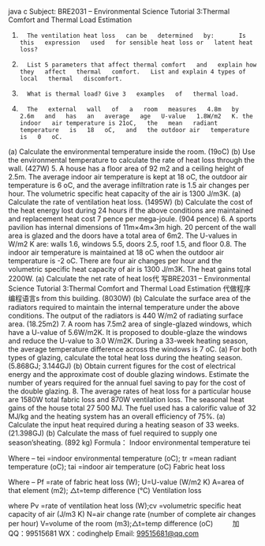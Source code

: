 java c
Subject: BRE2031 – Environmental Science
Tutorial 3:Thermal Comfort and Thermal Load Estimation
1.       The ventilation heat loss   can be   determined   by:       Is   this   expression   used   for sensible heat loss or   latent heat   loss?
2.       List 5 parameters that affect thermal comfort   and   explain how they   affect   thermal   comfort.   List and explain 4 types of   local   thermal   discomfort.
3.       What is thermal load? Give 3   examples   of   thermal load.
4.       The   external   wall   of   a   room   measures   4.8m   by   2.6m   and   has   an   average   age   U-value   1.8W/m2   K. the indoor   air temperature is 21oC,   the   mean   radiant   temperature   is   18   oC,   and   the outdoor air   temperature   is   0   oC.
(a)   Calculate the environmental temperature inside the room.   (19oC)
(b)   Use   the   environmental   temperature   to   calculate   the   rate   of heat   loss   through   the   wall.   (427W)
5.      A   house   has   a   floor   area   of 92   m2      and   a   ceiling   height   of 2.5m.   The   average   indoor   air   temperature is kept at 18    oC, the outdoor air temperature is 6    oC,      and    the      average   infiltration rate is   1.5 air changes per hour.   The volumetric   specific heat   capacity   of   the   air   is   1300 J/m3K.
(a)   Calculate the rate of   ventilation heat loss.   (1495W)
(b)   Calculate   the   cost   of the   heat   energy   lost   during   24   hours   if the   above   conditions   are   maintained and replacement heat cost 7 pence per mega-joule. (904 pence)
6.      A   sports pavilion   has   internal   dimensions   of   11m×4m×3m   high.   20   percent   of the   wall   area   is   glazed   and the   doors   have   a total   area   of 6m2.   The U-values   in   W/m2      K   are: walls   1.6,    windows    5.5,    doors      2.5,      roof      1.5,      and      floor      0.8.      The      indoor      air      temperature      is   maintained   at   18   oC   when   the   outdoor   air   temperature   is   -2   oC.   There   are   four   air   changes   per   hour   and   the   volumetric   specific   heat   capacity   of air   is    1300   J/m3K.   The   heat   gains   total 2200W.
(a)   Calculate the net rate of   heat los代 写BRE2031 – Environmental Science Tutorial 3:Thermal Comfort and Thermal Load Estimation
代做程序编程语言s from this building.   (8030W)
(b)   Calculate the surface area of   the radiators required to maintain the   internal   temperature under   the   above    conditions.    The    output   of   the   radiators    is   440   W/m2 of   radiating   surface area.   (18.25m2)
7.      A room has   7.5m2    area   of single-glazed windows,   which   have   a   U-value   of 5.6W/m2K.   It is proposed to   double-glaze the windows   and   reduce   the   U-value   to   3.0   W/m2K.   During   a   33-week heating season, the average temperature   difference across the   windows   is   7 oC.
(a)   For   both   types of   glazing, calculate the   total   heat loss during the   heating season.   (5.868GJ; 3.144GJ)
(b)   Obtain   current   figures   for   the   cost   of   electrical   energy   and   the   approximate   cost   of   double   glazing   windows.   Estimate   the   number   of years   required    for   the   annual   fuel   saving to pay for the cost   of   the   double   glazing.
8.       The   average rates of   heat loss for   a   particular   house   are   1580W   total   fabric   loss   and   870W   ventilation   loss.   The   seasonal heat   gains of   the house total 27   500   MJ.   The   fuel   used   has   a   calorific value of   32 MJ/kg and the heating system has an   overall   efficiency   of   75%.
(a)   Calculate the input heat required during a heating season   of   33   weeks.   (21.398GJ)   (b)   Calculate   the   mass   of   fuel   required   to   supply   one   season’sheating.   (892 kg)
Formula：
Indoor   environmental   temperature   tei

Where –                            tei   =indoor environmental   temperature   (oC);   tr   =mean   radiant   temperature   (oC);   tai   =indoor air temperature   (oC)
Fabric heat   loss      
                      
Where –                            Pf      =rate of   fabric heat   loss   (W);   U=U-value   (W/m2   K)   A=area of that element (m2); △t=temp difference   (℃)
Ventilation   loss
   
where
Pv   =rate of ventilation heat loss   (W);cv   =volumetric specific heat capacity of air   (J/m3   K)
N=air change rate   (number of complete air changes   per hour) V=volume of the room   (m3);△t=temp difference   (oC)
            
加QQ：99515681  WX：codinghelp  Email: 99515681@qq.com
